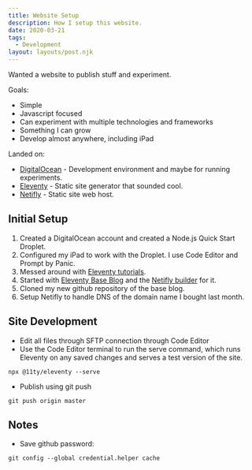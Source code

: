 ```yaml
---
title: Website Setup
description: How I setup this website.
date: 2020-03-21
tags:
  - Development
layout: layouts/post.njk
---
```

Wanted a website to publish stuff and experiment.

Goals:
* Simple
* Javascript focused
* Can experiment with multiple technologies and frameworks
* Something I can grow
* Develop almost anywhere, including iPad

Landed on:
* [DigitalOcean](https:/digitalocean.com) - Development environment and maybe for running experiments.
* [Eleventy](https://11ty.dev) - Static site generator that sounded cool.
* [Netifly](https://netifly.com) - Static site web host.

## Initial Setup
1. Created a DigitalOcean account and created a Node.js Quick Start Droplet.
2. Configured my iPad to work with the Droplet. I use Code Editor and Prompt by Panic.
2. Messed around with [Eleventy tutorials](https://www.11ty.dev/docs/getting-started/). 
3. Started with [Eleventy Base Blog](https://github.com/11ty/eleventy-base-blog) and the [Netifly builder](https://app.netlify.com/start/deploy?repository=https://github.com/11ty/eleventy-base-blog) for it.
4. Cloned my new github repository of the base blog.
5. Setup Netifly to handle DNS of the domain name I bought last month.


## Site Development
* Edit all files through SFTP connection through Code Editor
* Use the Code Editor terminal to run the serve command, which runs Eleventy on any saved changes and serves a test version of the site.
``` text/2-3
npx @11ty/eleventy --serve
```
* Publish using git push
``` text/2-3
git push origin master
```

## Notes
* Save github password:
``` text/2-3
git config --global credential.helper cache
```



